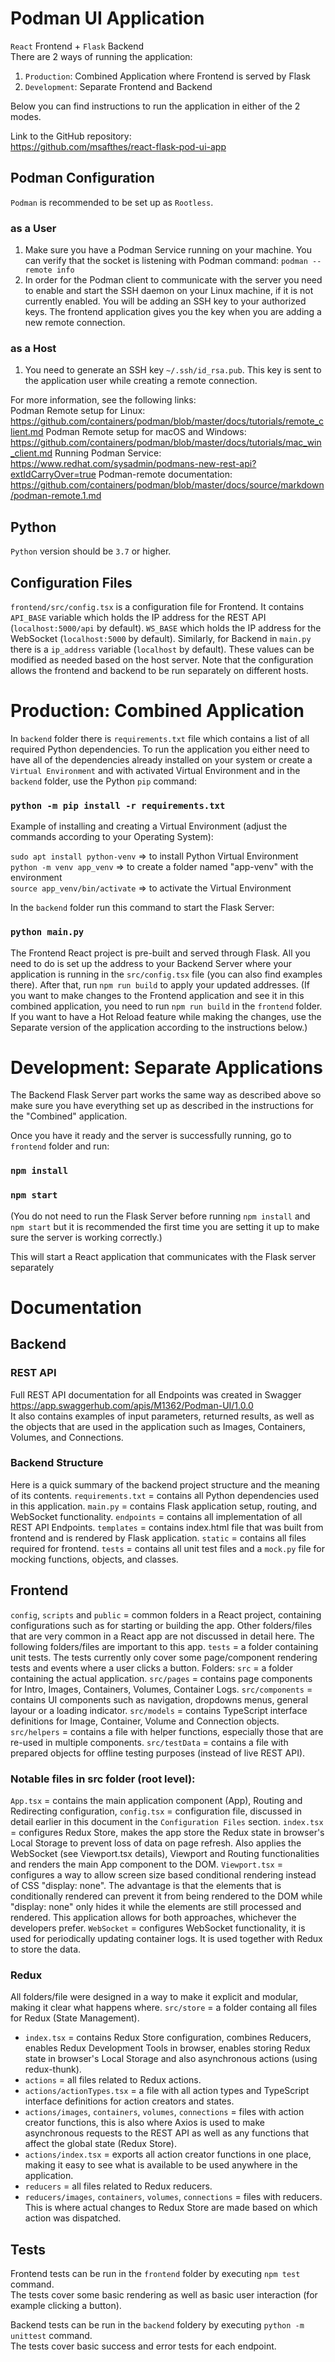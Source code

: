 # Podman UI Application

`React` Frontend + `Flask` Backend<br  />
There are 2 ways of running the application:
1) `Production`: Combined Application where Frontend is served by Flask
2) `Development`: Separate Frontend and Backend

Below you can find instructions to run the application in either of the 2 modes.

Link to the GitHub repository:<br/>https://github.com/msafthes/react-flask-pod-ui-app

## Podman Configuration
`Podman` is recommended to be set up as `Rootless`.
### as a User
1. Make sure you have a Podman Service running on your machine. You can verify that the socket is listening with Podman command: `podman --remote info`
2. In order for the Podman client to communicate with the server you need to enable and start the SSH daemon on your Linux machine, if it is not currently enabled. You will be adding an SSH key to your authorized keys. The frontend application gives you the key when you are adding a new remote connection.

### as a Host
1. You need to generate an SSH key `~/.ssh/id_rsa.pub`. This key is sent to the application user while creating a remote connection.

For more information, see the following links:<br/>
Podman Remote setup for Linux:<br/>https://github.com/containers/podman/blob/master/docs/tutorials/remote_client.md
Podman Remote setup for macOS and Windows:<br/>https://github.com/containers/podman/blob/master/docs/tutorials/mac_win_client.md
Running Podman Service:<br/>https://www.redhat.com/sysadmin/podmans-new-rest-api?extIdCarryOver=true
Podman-remote documentation:<br/>https://github.com/containers/podman/blob/master/docs/source/markdown/podman-remote.1.md

## Python
`Python` version should be `3.7` or higher.

## Configuration Files
`frontend/src/config.tsx` is a configuration file for Frontend. It contains `API_BASE` variable which holds the IP address for the REST API (`localhost:5000/api` by default). `WS_BASE` which holds the IP address for the WebSocket (`localhost:5000` by default). Similarly, for Backend in `main.py` there is a `ip_address` variable (`localhost` by default). These values can be modified as needed based on the host server. Note that the configuration allows the frontend and backend to be run separately on different hosts.

# Production: Combined Application
In `backend` folder there is `requirements.txt` file which contains a list of all required Python dependencies. To run the application you either need to have all of the dependencies already installed on your system or create a `Virtual Environment` and with activated Virtual Environment and in the `backend` folder, use the Python `pip` command:<br/>
### `python -m pip install -r requirements.txt`

Example of installing and creating a Virtual Environment (adjust the commands according to your Operating System): 

`sudo apt install python-venv` => to install Python Virtual Environment<br  />
`python -m venv app_venv` => to create a folder named "app-venv" with the environment<br  />
`source app_venv/bin/activate` => to activate the Virtual Environment

In the `backend` folder run this command to start the Flask Server:<br  />

### `python main.py`

The Frontend React project is pre-built and served through Flask. All you need to do is set up the address to your Backend Server where your application is running
in the `src/config.tsx` file (you can also find examples there). After that, run `npm run build` to apply your updated addresses.
(If you want to make changes to the Frontend application and see it in this combined application, you need to run `npm run build` in the `frontend` folder. If you want to have a Hot Reload feature while making the changes, use the Separate version of the application according to the instructions below.)

# Development: Separate Applications
The Backend Flask Server part works the same way as described above so make sure you have everything set up as described in the instructions for the "Combined" application.<br  />

Once you have it ready and the server is successfully running, go to `frontend` folder and run:<br  />

### `npm install`<br />

### `npm start`<br />

(You do not need to run the Flask Server before running `npm install` and `npm start` but it is recommended the first time you are setting it up to make sure the server is working correctly.)

This will start a React application that communicates with the Flask server separately<br  />

# Documentation

## Backend

### REST API
Full REST API documentation for all Endpoints was created in Swagger<br/>https://app.swaggerhub.com/apis/M1362/Podman-UI/1.0.0<br/>It also contains examples of input parameters, returned results, as well as the objects that are used in the application such as Images, Containers, Volumes, and Connections.

### Backend Structure
Here is a quick summary of the backend project structure and the meaning of its contents.
`requirements.txt` = contains all Python dependencies used in this application.
`main.py` = contains Flask application setup, routing, and WebSocket functionality.
`endpoints` = contains all implementation of all REST API Endpoints.
`templates` = contains index.html file that was built from frontend and is rendered by Flask application.
`static` = contains all files required for frontend.
`tests` = contains all unit test files and a `mock.py` file for mocking functions, objects, and classes.

## Frontend
`config`, `scripts` and `public` = common folders in a React project, containing configurations such as for starting or building the app. 
Other folders/files that are very common in a React app are not discussed in detail here. The following folders/files are important to this app.
`tests` = a folder containing unit tests. The tests currently only cover some page/component rendering tests and events where a user clicks a button.
Folders:
`src` = a folder containing the actual application.
`src/pages` = contains page components for Intro, Images, Containers, Volumes, Container Logs.
`src/components` = contains UI components such as navigation, dropdowns menus, general layour or a loading indicator.
`src/models` = contains TypeScript interface definitions for Image, Container, Volume and Connection objects.
`src/helpers` = contains a file with helper functions, especially those that are re-used in multiple components.
`src/testData` = contains a file with prepared objects for offline testing purposes (instead of live REST API).

### Notable files in src folder (root level):
`App.tsx` = contains the main application component (App), Routing and Redirecting configuration, 
`config.tsx` = configuration file, discussed in detail earlier in this document in the `Configuration Files` section.
`index.tsx` = configures Redux Store, makes the app store the Redux state in browser's Local Storage to prevent loss of data on page refresh. Also applies the WebSocket (see Viewport.tsx details), Viewport and Routing functionalities and renders the main App component to the DOM.
`Viewport.tsx` = configures a way to allow screen size based conditional rendering instead of CSS "display: none". The advantage is that the elements that is conditionally rendered can prevent it from being rendered to the DOM while "display: none" only hides it while the elements are still processed and rendered. This application allows for both approaches, whichever the developers prefer.
`WebSocket` = configures WebSocket functionality, it is used for periodically updating container logs. It is used together with Redux to store the data.

### Redux
All folders/file were designed in a way to make it explicit and modular, making it clear what happens where.
`src/store` = a folder containg all files for Redux (State Management).
* `index.tsx` = contains Redux Store configuration, combines Reducers, enables Redux Development Tools in browser, enables storing Redux state in browser's Local Storage and also asynchronous actions (using redux-thunk).
* `actions` = all files related to Redux actions.
* `actions/actionTypes.tsx` = a file with all action types and TypeScript interface definitions for action creators and states.
* `actions/images`, `containers`, `volumes`, `connections` = files with action creator functions, this is also where Axios is used to make asynchronous requests to the REST API as well as any functions that affect the global state (Redux Store).
* `actions/index.tsx` = exports all action creator functions in one place, making it easy to see what is available to be used anywhere in the application.
* `reducers` = all files related to Redux reducers.
* `reducers/images`, `containers`, `volumes`, `connections` = files with reducers. This is where actual changes to Redux Store are made based on which action was dispatched.

## Tests
Frontend tests can be run in the `frontend` folder by executing `npm test` command.<br/>The tests cover some basic rendering as well as basic user interaction (for example clicking a button).

Backend tests can be run in the `backend` foldery by executing `python -m unittest` command.<br/>The tests cover basic success and error tests for each endpoint.